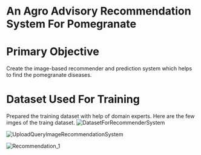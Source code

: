 
# An Agro Advisory Recommendation System For Pomegranate


# Primary Objective

Create the image-based recommender and prediction system which helps to find the pomegranate diseases.

# Dataset Used For Training
Prepared the training dataset with help of domain experts. Here are the few imges of the traing dataset.
![DatasetForRecommenderSystem](https://user-images.githubusercontent.com/64839565/150182622-bbb8aaee-fad2-48b6-874a-b04d2cd92851.png)


![UploadQueryImageRecommendationSystem](https://user-images.githubusercontent.com/64839565/150188795-50ca9c47-98b1-4389-bd21-5fcfec222023.png)



![Recommendation_1](https://user-images.githubusercontent.com/64839565/150188824-6d4b24d3-f0f6-4d89-a5ab-9c4ac0f45604.png)


